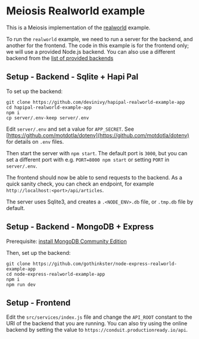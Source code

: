 # Meiosis Realworld example

This is a Meiosis implementation of the [realworld](https://github.com/gothinkster/realworld) example.

To run the `realworld` example, we need to run a server for the backend, and another for the
frontend. The code in this example is for the frontend only; we will use a provided
Node.js backend. You can also use a different backend from the
[list of provided backends](https://github.com/gothinkster/realworld/#backends)

## Setup - Backend - Sqlite + Hapi Pal

To set up the backend:

```
git clone https://github.com/devinivy/hapipal-realworld-example-app
cd hapipal-realworld-example-app
npm i
cp server/.env-keep server/.env
```

Edit `server/.env` and set a value for `APP_SECRET`. See
[https://github.com/motdotla/dotenv](https://github.com/motdotla/dotenv) for details on `.env`
files.

Then start the server with `npm start`. The default port is `3000`, but you can set a different
port with e.g. `PORT=8000 npm start` or setting `PORT` in `server/.env`.

The frontend should now be able to send requests to the backend. As a quick sanity check, you
can check an endpoint, for example `http://localhost:<port>/api/articles`.

The server uses Sqlite3, and creates a `.<NODE_ENV>.db` file, or `.tmp.db` file by default.

## Setup - Backend - MongoDB + Express

Prerequisite: [install MongoDB Community Edition](https://docs.mongodb.com/manual/installation/#tutorials)

Then, set up the backend:

```
git clone https://github.com/gothinkster/node-express-realworld-example-app
cd node-express-realworld-example-app
npm i
npm run dev
```

## Setup - Frontend

Edit the `src/services/index.js` file and change the `API_ROOT` constant to
the URI of the backend that you are running. You can also try using the online backend by
setting the value to `https://conduit.productionready.io/api`.
